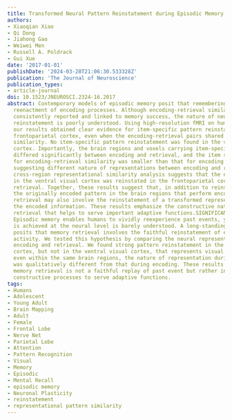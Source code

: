 ```yaml
---
title: Transformed Neural Pattern Reinstatement during Episodic Memory Retrieval
authors:
- Xiaoqian Xiao
- Qi Dong
- Jiahong Gao
- Weiwei Men
- Russell A. Poldrack
- Gui Xue
date: '2017-01-01'
publishDate: '2024-03-28T21:06:30.533328Z'
publication: 'The Journal of Neuroscience'
publication_types:
- article-journal
doi: 10.1523/JNEUROSCI.2324-16.2017
abstract: Contemporary models of episodic memory posit that remembering involves the
  reenactment of encoding processes. Although encoding-retrieval similarity has been
  consistently reported and linked to memory success, the nature of neural pattern
  reinstatement is poorly understood. Using high-resolution fMRI on human subjects,
  our results obtained clear evidence for item-specific pattern reinstatement in the
  frontoparietal cortex, even when the encoding-retrieval pairs shared no perceptual
  similarity. No item-specific pattern reinstatement was found in the ventral visual
  cortex. Importantly, the brain regions and voxels carrying item-specific representation
  differed significantly between encoding and retrieval, and the item specificity
  for encoding-retrieval similarity was smaller than that for encoding or retrieval,
  suggesting different nature of representations between encoding and retrieval. Moreover,
  cross-region representational similarity analysis suggests that the encoded representation
  in the ventral visual cortex was reinstated in the frontoparietal cortex during
  retrieval. Together, these results suggest that, in addition to reinstatement of
  the originally encoded pattern in the brain regions that perform encoding processes,
  retrieval may also involve the reinstatement of a transformed representation of
  the encoded information. These results emphasize the constructive nature of memory
  retrieval that helps to serve important adaptive functions.SIGNIFICANCE STATEMENT
  Episodic memory enables humans to vividly reexperience past events, yet how this
  is achieved at the neural level is barely understood. A long-standing hypothesis
  posits that memory retrieval involves the faithful reinstatement of encoding-related
  activity. We tested this hypothesis by comparing the neural representations during
  encoding and retrieval. We found strong pattern reinstatement in the frontoparietal
  cortex, but not in the ventral visual cortex, that represents visual details. Critically,
  even within the same brain regions, the nature of representation during retrieval
  was qualitatively different from that during encoding. These results suggest that
  memory retrieval is not a faithful replay of past event but rather involves additional
  constructive processes to serve adaptive functions.
tags:
- Humans
- Adolescent
- Young Adult
- Brain Mapping
- Adult
- Female
- Frontal Lobe
- Nerve Net
- Parietal Lobe
- Attention
- Pattern Recognition
- Visual
- Memory
- Episodic
- Mental Recall
- episodic memory
- Neuronal Plasticity
- reinstatement
- representational pattern similarity
---
```

